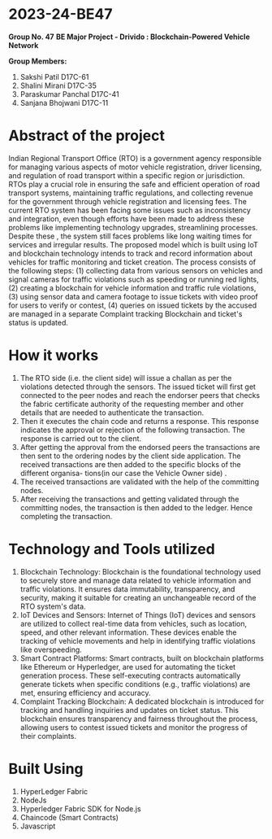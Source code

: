 # 2023-24-BE47
**Group No. 47**
**BE Major Project - Drivido : Blockchain-Powered Vehicle Network**

**Group Members:**

1. Sakshi Patil  D17C-61
2. Shalini Mirani D17C-35
3. Paraskumar Panchal D17C-41
4. Sanjana Bhojwani D17C-11

# Abstract of the project 
Indian Regional Transport Office (RTO) is a government agency responsible for managing various aspects of motor vehicle registration, driver licensing, and regulation of road transport within a specific region or jurisdiction. RTOs play a crucial role in ensuring the safe and efficient operation of road transport systems, maintaining traffic regulations, and collecting revenue for the government through vehicle registration and licensing fees. The current RTO system has been facing some issues such as inconsistency and integration, even though efforts have been made to address these problems like implementing technology upgrades, streamlining processes. Despite these , the system still faces problems like long waiting times for services and irregular results.
The proposed model which is built using IoT and blockchain technology intends to track and record information about vehicles for traffic monitoring and ticket creation. The process consists of the following steps: (1) collecting data from various sensors on vehicles and signal cameras for traffic violations such as speeding or running red lights, (2) creating a blockchain for vehicle information and traffic rule violations, (3) using sensor data and camera footage to issue tickets with video proof for users to verify or contest, (4) queries on issued tickets by the accused are managed in a separate Complaint tracking Blockchain and ticket's status is updated.

# How it works
1. The RTO side (i.e. the client side) will issue a challan as per the violations detected through the sensors. The issued ticket will first get connected to the peer nodes and reach the endorser peers that checks the fabric certificate authority of the requesting member and other details that are needed to authenticate the transaction.
2. Then it executes the chain code and returns a response. This response indicates the approval or rejection of the following transaction. The response is carried out to the client.
3. After getting the approval from the endorsed peers the transactions are then sent to the ordering nodes by the client side application. The received transactions are then added to the specific blocks of the different organisa- tions(in our case the Vehicle Owner side) .
4. The received transactions are validated with the help of the committing nodes.
5. After receiving the transactions and getting validated through the committing nodes, the transaction is then added to the ledger. Hence completing the transaction.


# Technology and Tools utilized
1. Blockchain Technology: Blockchain is the foundational technology used to securely store and manage data related to vehicle information and traffic violations. It ensures data immutability, transparency, and security, making it suitable for creating an unchangeable record of the RTO system's data.
2. IoT Devices and Sensors: Internet of Things (IoT) devices and sensors are utilized to collect real-time data from vehicles, such as location, speed, and other relevant information. These devices enable the tracking of vehicle movements and help in identifying traffic violations like overspeeding.
3. Smart Contract Platforms: Smart contracts, built on blockchain platforms like Ethereum or Hyperledger, are used for automating the ticket generation process. These self-executing contracts automatically generate tickets when specific conditions (e.g., traffic violations) are met, ensuring efficiency and accuracy.
4. Complaint Tracking Blockchain: A dedicated blockchain is introduced for tracking and handling inquiries and updates on ticket status. This blockchain ensures transparency and fairness throughout the process, allowing users to contest issued tickets and monitor the progress of their complaints.

# Built Using
1. HyperLedger Fabric
2. NodeJs
3. Hyperledger Fabric SDK for Node.js
4. Chaincode (Smart Contracts)
5. Javascript
